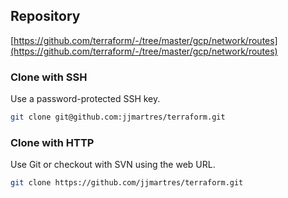 ## Repository

[https://github.com/terraform/-/tree/master/gcp/network/routes](https://github.com/terraform/-/tree/master/gcp/network/routes)

### Clone with SSH
Use a password-protected SSH key.
```bash
git clone git@github.com:jjmartres/terraform.git
```

###  Clone with HTTP
Use Git or checkout with SVN using the web URL.
```bash
git clone https://github.com/jjmartres/terraform.git
```